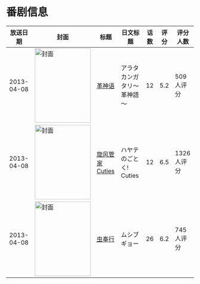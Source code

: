 # 番剧信息

|放送日期|封面|标题|日文标题|话数|评分|评分人数|
|---|---|---|---|---|---|---|
|2013-04-08|<img src="//lain.bgm.tv/pic/cover/c/1a/67/56108_448Pg.jpg" alt="封面" style="width:150px;height:200px;object-fit:cover;">|[革神语](https://bangumi.tv/subject/56108)|アラタ カンガタリ～革神語～|12|5.2|509人评分|
|2013-04-08|<img src="//lain.bgm.tv/pic/cover/c/15/28/58709_H7uj8.jpg" alt="封面" style="width:150px;height:200px;object-fit:cover;">|[旋风管家 Cuties](https://bangumi.tv/subject/58709)|ハヤテのごとく! Cuties|12|6.5|1326人评分|
|2013-04-08|<img src="//lain.bgm.tv/pic/cover/c/13/2c/62940_BLfPZ.jpg" alt="封面" style="width:150px;height:200px;object-fit:cover;">|[虫奉行](https://bangumi.tv/subject/62940)|ムシブギョー|26|6.2|745人评分|
